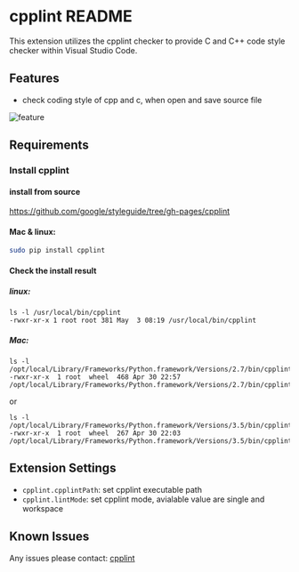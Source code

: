 # cpplint README

This extension utilizes the cpplint checker to provide C and C++ code style checker within Visual Studio Code.

## Features

* check coding style of cpp and c, when open and save source file

![feature](https://github.com/secularbird/cpplint-extension/raw/master/feature.png)


## Requirements

### Install cpplint

#### install from source
https://github.com/google/styleguide/tree/gh-pages/cpplint

#### Mac & linux:
```bash
sudo pip install cpplint
```

#### Check the install result
##### linux:
```text
ls -l /usr/local/bin/cpplint
-rwxr-xr-x 1 root root 381 May  3 08:19 /usr/local/bin/cpplint
```
##### Mac:
```
ls -l /opt/local/Library/Frameworks/Python.framework/Versions/2.7/bin/cpplint
-rwxr-xr-x  1 root  wheel  468 Apr 30 22:57 /opt/local/Library/Frameworks/Python.framework/Versions/2.7/bin/cpplint
```
or
```
ls -l /opt/local/Library/Frameworks/Python.framework/Versions/3.5/bin/cpplint
-rwxr-xr-x  1 root  wheel  267 Apr 30 22:03 /opt/local/Library/Frameworks/Python.framework/Versions/3.5/bin/cpplint
```

## Extension Settings

* `cpplint.cpplintPath`: set cpplint executable path
* `cpplint.lintMode`: set cpplint mode, avialable value are single and workspace

## Known Issues
Any issues please contact: [cpplint](https://github.com/secularbird/cpplint-extension/issues)